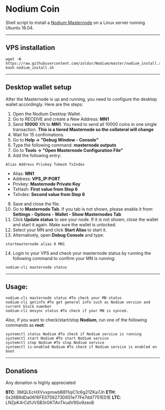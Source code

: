 # Nodium Coin
Shell script to install a [Nodium Masternode](http://www.nodium.org/) on a Linux server running Ubuntu 16.04.
***

## VPS installation
```
wget -N https://raw.githubusercontent.com/zoldur/Nodium/master/nodium_install.sh
bash nodium_install.sh
```
***

## Desktop wallet setup

After the Masternode is up and running, you need to configure the desktop wallet accordingly. Here are the steps:
1. Open the Nodium Desktop Wallet.
2. Go to RECEIVE and create a New Address: **MN1**
3. Send **10000** XN to **MN1**. You need to send all 10000 coins in one single transaction.  **This is a tiered Masternode so the collateral will change**
4. Wait for 15 confirmations.
5. Go to **Help -> "Debug Window - Console"**
6. Type the following command: **masternode outputs**
7. Go to  **Tools -> "Open Masternode Configuration File"**
8. Add the following entry:
```
Alias Address Privkey TxHash TxIndex
```
* Alias: **MN1**
* Address: **VPS_IP:PORT**
* Privkey: **Masternode Private Key**
* TxHash: **First value from Step 6**
* TxIndex:  **Second value from Step 6**
9. Save and close the file.
10. Go to **Masternode Tab**. If you tab is not shown, please enable it from: **Settings - Options - Wallet - Show Masternodes Tab**
11. Click **Update status** to see your node. If it is not shown, close the wallet and start it again. Make sure the wallet is unlocked.
12. Select your MN and click **Start Alias** to start it.
13. Alternatively, open **Debug Console** and type:
```
startmasternode alias 0 MN1
```
14. Login to your VPS and check your masternode status by running the following command to confirm your MN is running:
```
nodium-cli masternode status
```
***

## Usage:
```
nodium-cli masternode status #To check your MN status
nodium-cli getinfo #To get general info such as Nodium version and current block numnber
nodium-cli mnsync status #To check if your MN is synced.
```
Also, if you want to check/start/stop **Nodium**, run one of the following commands as **root**:

```
systemctl status Nodium #To check if Nodium service is running
systemctl start Nodium #To start Nodium service
systemctl stop Nodium #To stop Nodium service
systemctl is-enabled Nodium #To check if Nodium service is enabled on boot
```
***

## Donations
Any donation is highly appreciated

**BTC**: 3MQLEcHXVvxpmwbB811qiC1c6g21ZKa7Jh
**ETH**: 0x26B9dDa0616FE0759273D651e77Fe7dd7751E01E
**LTC**: LNZpK4rCd1JVSB3rGKTAnTkudV9So9zexB
